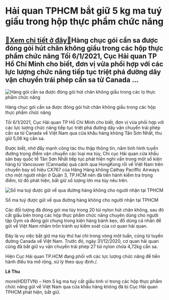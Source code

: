Hải quan TPHCM bắt giữ 5 kg ma tuý giấu trong hộp thực phẩm chức năng
=====================================================================

[:gift:Xem chi tiết ở đây:gift:](https://hddtvn.com/hai-quan-tphcm-bat-giu-5-kg-ma-tuy-giau-trong-hop-thuc-pham-chuc-nang/)Hàng chục gói cần sa được đóng gói hút chân không giấu trong các hộp thực phẩm chức năng Tối 6/1/2021, Cục Hải quan TP Hồ Chí Minh cho biết, đơn vị vừa phối hợp với các lực lượng chức năng tiếp tục triệt phá đường dây vận chuyển trái phép cần sa từ Canada …
-----------------------------------------------------------------------------------------------------------------------------------------------------------------------------------------------------------------------------------------------------------------





![Hàng gói cần sa được đóng gói hút chân không giấu trong các lọ thực phẩm chức năng](https://hddtvn.com/wp-content/uploads/2021/01/ma_tuy_2.jpg "Hàng gói cần sa được đóng gói hút chân không giấu trong các lọ thực phẩm chức năng")


Hàng chục gói cần sa được đóng gói hút chân không giấu trong các hộp thực phẩm chức năng



Tối 6/1/2021, Cục Hải quan TP Hồ Chí Minh cho biết, đơn vị vừa phối hợp với các lực lượng chức năng tiếp tục triệt phá đường dây vận chuyển trái phép cần sa từ Canada về Việt Nam qua cửa khẩu hàng không Tân Sơn Nhất, thu giữ 5,06 kg cần sa.







Được biết, nhờ đẩy mạnh công tác thu thập thông tin, nắm tình hình tuyến đường trọng điểm vận chuyển các loại ma túy, Chi cục Hải quan cửa khẩu sân bay quốc tế Tân Sơn Nhất tiếp tục phát hiện nghi vấn trong một số kiện hàng từ Vancouver (Cannada) quá cảnh qua HongKong rồi về Việt Nam trên chuyến bay số hiệu CX767 của Hãng Hàng không Cathay Paciffic Airways cho một người nhận ở Quận 3, TP.HCM nên đã tiến hành kiểm tra trọng điểm, từ đó phát hiện, bắt giữ số lượng lớn ma túy nêu trên.





![Số ma tuý được gửi về qua đường hàng không cho người nhận tại TPHCM](https://hddtvn.com/wp-content/uploads/2021/01/01_1_1.jpg "Số ma tuý được gửi về qua đường hàng không cho người nhận tại TPHCM")


Số ma tuý được gửi về qua đường hàng không cho người nhận tại TPHCM



Các đối tượng đã đóng gói ma túy trong 20 túi nylon hút chân không, sau đó cất giấu bên trong các hộp thực phẩm chức năng chuyên dùng cho người tập Gym và đóng gói chung trong kiện hàng bánh kẹo, đồ dùng cá nhân để gửi về Việt Nam nhằm trốn tránh sự kiểm soát của cơ quan hải quan.


Đây là vụ việc bắt giữ ma túy thứ hai chỉ trong vòng một tuần, cũng từ tuyến đường Canada về Việt Nam. Trước đó, ngày 31/12/2020, cơ quan hải quan cũng đã bắt giữ vụ vận chuyển trái phép 27 túi nylon chứa 4,72kg cần sa.


Hiện Cục Hải quan TP.HCM đang phối với các lực lượng chức năng để tiến hành điều tra mở rộng, xử lý theo quy định./.






**Lê Thu**



more(HDDTVN) – Hơn 5 kg ma tuý cất giấu tinh vi trong các hộp thực phẩm chức năng gửi về Việt Nam qua cửa khẩu hàng không đã bị Cục Hải quan TPHCM phát hiện, bắt giữ.

